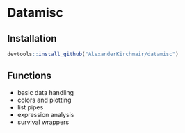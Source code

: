 
# Datamisc

## Installation

``` r
devtools::install_github("AlexanderKirchmair/datamisc")
```

## Functions

- basic data handling
- colors and plotting
- list pipes
- expression analysis
- survival wrappers
